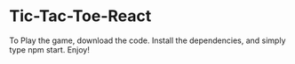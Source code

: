 # Tic-Tac-Toe-React

To Play the game, download the code. Install the dependencies, and simply type npm start.
Enjoy!
